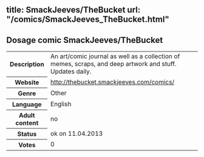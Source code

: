 title: SmackJeeves/TheBucket
url: "/comics/SmackJeeves_TheBucket.html"
---
Dosage comic SmackJeeves/TheBucket
-----------------------------------------

<table class="comicinfo">
<tr>
<th>Description</th><td>An art/comic journal as well as a collection of memes, scraps, and deep artwork and stuff. Updates daily.</td>
</tr>
<tr>
<th>Website</th><td><a href="http://thebucket.smackjeeves.com/comics/">http://thebucket.smackjeeves.com/comics/</a></td>
</tr>
<tr>
<th>Genre</th><td>Other</td>
</tr>
<tr>
<th>Language</th><td>English</td>
</tr>
<tr>
<th>Adult content</th><td>no</td>
</tr>
<tr>
<th>Status</th><td>ok on 11.04.2013</td>
</tr>
<tr>
<th>Votes</th><td>0</div></td>
</tr>
</table>
